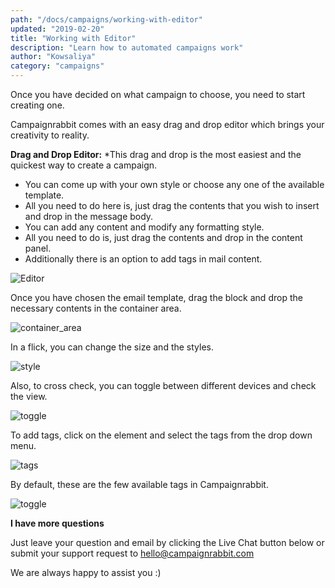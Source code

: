 ```yaml
---
path: "/docs/campaigns/working-with-editor"
updated: "2019-02-20"
title: "Working with Editor"
description: "Learn how to automated campaigns work"
author: "Kowsaliya"
category: "campaigns"
---
```

Once you have decided on what <link-text url="https://docs.campaignrabbit.com/campaigns/how-campaigns-work" target="_blank" rel="noopener">campaign</link-text> to choose, you need to start creating one.

Campaignrabbit comes with an easy drag and drop editor which brings your creativity to reality.

**Drag and Drop Editor:**
*This drag and drop is the most easiest and the quickest way to create a campaign.
* You can come up with your own style or choose any one of the available template.
* All you need to do here is, just drag the contents that you wish to insert and drop in the message body.
* You can add any content and modify any formatting style.
* All you need to do is, just drag the contents and drop in the content panel.
* Additionally there is an option to add tags in mail content.

![Editor](https://raw.githubusercontent.com/shreegowtham27/site-1/dev_v2/src/images/docs/campaigns/editor.png)

Once you have chosen the email template, drag the block and drop the necessary contents in the container area.

![container_area](https://raw.githubusercontent.com/shreegowtham27/site-1/dev_v2/src/images/docs/campaigns/containerarea.png)

In a flick, you can change the size and the styles.

![style](https://raw.githubusercontent.com/shreegowtham27/site-1/dev_v2/src/images/docs/campaigns/style.png)

Also, to cross check, you can toggle between different devices and check the view.

![toggle](https://raw.githubusercontent.com/shreegowtham27/site-1/dev_v2/src/images/docs/campaigns/togglescreen.png)

To add tags, click on the element and select the tags from the drop down menu.

![tags](https://raw.githubusercontent.com/shreegowtham27/site-1/dev_v2/src/images/docs/campaigns/tag.png)

By default, these are the few available tags in Campaignrabbit.

![toggle](https://raw.githubusercontent.com/shreegowtham27/site-1/dev_v2/src/images/docs/campaigns/original-1.png)

**I have more questions**

Just leave your question and email by clicking the Live Chat button below or submit your support request to <hello@campaignrabbit.com>

We are always happy to assist you :)
